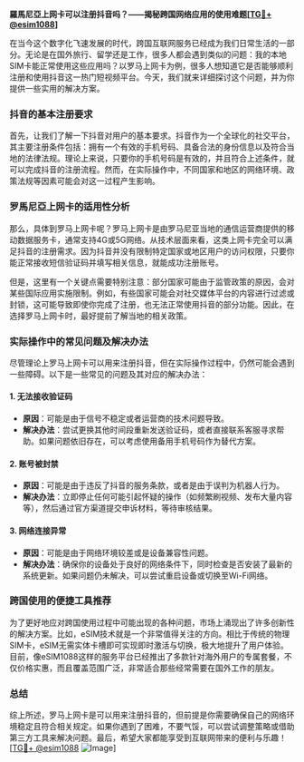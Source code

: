 **羅馬尼亞上网卡可以注册抖音吗？——揭秘跨国网络应用的使用难题[[TG💪+ @esim1088](https://t.me/s/esim1088)]**

在当今这个数字化飞速发展的时代，跨国互联网服务已经成为我们日常生活的一部分。无论是在国外旅行、留学还是工作，很多人都会遇到类似的问题：我的本地SIM卡能正常使用这些应用吗？以罗马上网卡为例，很多人想知道它是否能够顺利注册和使用抖音这一热门短视频平台。今天，我们就来详细探讨这个问题，并为你提供一些实用的解决方案。

### 抖音的基本注册要求

首先，让我们了解一下抖音对用户的基本要求。抖音作为一个全球化的社交平台，其主要注册条件包括：拥有一个有效的手机号码、具备合法的身份信息以及符合当地的法律法规。理论上来说，只要你的手机号码是有效的，并且符合上述条件，就可以完成抖音的注册流程。然而，在实际操作中，不同国家和地区的网络环境、政策法规等因素可能会对这一过程产生影响。

### 罗馬尼亞上网卡的适用性分析

那么，具体到罗马上网卡呢？罗马上网卡是由罗马尼亚当地的通信运营商提供的移动数据服务卡，通常支持4G或5G网络。从技术层面来看，这类上网卡完全可以满足抖音的注册需求。因为抖音并没有限制特定国家或地区用户的访问权限，只要你能正常接收短信验证码并填写相关信息，就能成功注册账号。

但是，这里有一个关键点需要特别注意：部分国家可能由于监管政策的原因，会对某些国际应用实施限制。例如，有些国家可能会对社交媒体平台的内容进行过滤或封锁，这可能导致即使你完成了注册，也无法正常使用抖音的部分功能。因此，在选择罗马上网卡时，最好提前了解当地的相关政策。

### 实际操作中的常见问题及解决办法

尽管理论上罗马上网卡可以用来注册抖音，但在实际操作过程中，仍然可能会遇到一些障碍。以下是一些常见的问题及其对应的解决办法：

#### 1. **无法接收验证码**
   - **原因**：可能是由于信号不稳定或者运营商的技术问题导致。
   - **解决办法**：尝试更换其他时间段重新发送验证码，或者直接联系客服寻求帮助。如果问题依旧存在，可以考虑使用备用手机号码作为替代方案。

#### 2. **账号被封禁**
   - **原因**：可能是由于违反了抖音的服务条款，或者是由于误判为机器人行为。
   - **解决办法**：立即停止任何可能引起怀疑的操作（如频繁刷视频、发布大量内容等），然后通过官方渠道提交申诉材料，等待审核结果。

#### 3. **网络连接异常**
   - **原因**：可能是由于网络环境较差或是设备兼容性问题。
   - **解决办法**：确保你的设备处于良好的网络条件下，同时检查是否安装了最新的系统更新。如果问题仍未解决，可以尝试重启设备或切换至Wi-Fi网络。

### 跨国使用的便捷工具推荐

为了更好地应对跨国使用过程中可能出现的各种问题，市场上涌现出了许多创新性的解决方案。比如，eSIM技术就是一个非常值得关注的方向。相比于传统的物理SIM卡，eSIM无需实体卡槽即可实现即时激活与切换，极大地提升了用户体验。目前，像eSIM1088这样的服务平台已经推出了多款针对海外用户的专属套餐，不仅价格实惠，而且覆盖范围广泛，非常适合那些经常需要在国外工作的朋友。

### 总结

综上所述，罗马上网卡是可以用来注册抖音的，但前提是你需要确保自己的网络环境稳定且符合相关规定。如果你遇到了困难，不要气馁，可以尝试调整策略或借助第三方工具来解决问题。最后，希望大家都能享受到互联网带来的便利与乐趣！[[TG💪+ @esim1088](https://t.me/s/esim1088) ![Image](https://i.postimg.cc/4NQfJmqS/Snipaste-2025-05-13-00-14-12.png)]